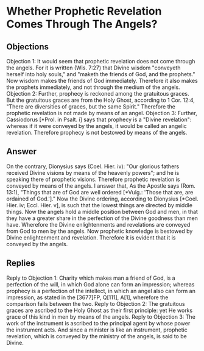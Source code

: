 # Whether Prophetic Revelation Comes Through The Angels?
## Objections
Objection 1: It would seem that prophetic revelation does not come through the angels. For it is written (Wis. 7:27) that Divine wisdom "conveyeth herself into holy souls," and "maketh the friends of God, and the prophets." Now wisdom makes the friends of God immediately. Therefore it also makes the prophets immediately, and not through the medium of the angels.
Objection 2: Further, prophecy is reckoned among the gratuitous graces. But the gratuitous graces are from the Holy Ghost, according to 1 Cor. 12:4, "There are diversities of graces, but the same Spirit." Therefore the prophetic revelation is not made by means of an angel.
Objection 3: Further, Cassiodorus [*Prol. in Psalt. i] says that prophecy is a "Divine revelation": whereas if it were conveyed by the angels, it would be called an angelic revelation. Therefore prophecy is not bestowed by means of the angels.
## Answer
On the contrary, Dionysius says (Coel. Hier. iv): "Our glorious fathers received Divine visions by means of the heavenly powers"; and he is speaking there of prophetic visions. Therefore prophetic revelation is conveyed by means of the angels.
I answer that, As the Apostle says (Rom. 13:1), "Things that are of God are well ordered [*Vulg.: 'Those that are, are ordained of God.']." Now the Divine ordering, according to Dionysius [*Coel. Hier. iv; Eccl. Hier. v], is such that the lowest things are directed by middle things. Now the angels hold a middle position between God and men, in that they have a greater share in the perfection of the Divine goodness than men have. Wherefore the Divine enlightenments and revelations are conveyed from God to men by the angels. Now prophetic knowledge is bestowed by Divine enlightenment and revelation. Therefore it is evident that it is conveyed by the angels.
## Replies
Reply to Objection 1: Charity which makes man a friend of God, is a perfection of the will, in which God alone can form an impression; whereas prophecy is a perfection of the intellect, in which an angel also can form an impression, as stated in the [3677]FP, Q[111], A[1], wherefore the comparison fails between the two.
Reply to Objection 2: The gratuitous graces are ascribed to the Holy Ghost as their first principle: yet He works grace of this kind in men by means of the angels.
Reply to Objection 3: The work of the instrument is ascribed to the principal agent by whose power the instrument acts. And since a minister is like an instrument, prophetic revelation, which is conveyed by the ministry of the angels, is said to be Divine.